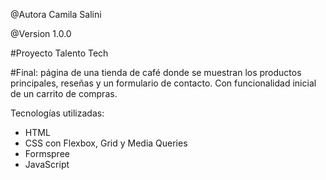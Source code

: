 @Autora Camila Salini

@Version 1.0.0

#Proyecto Talento Tech

#Final: página de una tienda de café donde se muestran los productos principales, reseñas y un formulario de contacto.
Con funcionalidad inicial de un carrito de compras.

Tecnologías utilizadas:

- HTML
- CSS con Flexbox, Grid y Media Queries
- Formspree
- JavaScript
